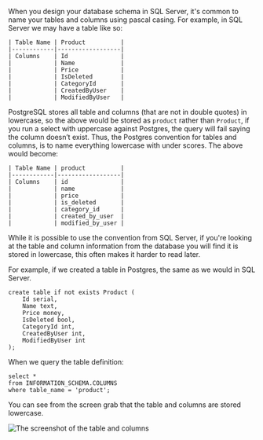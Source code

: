 <!--Title:Naming Conventions-->
<!--Url:naming-->

When you design your database schema in SQL Server, it's common to name your tables and columns using pascal casing. For example, in SQL Server we may have a table like so:

    | Table Name | Product          |
    |------------|------------------|
    | Columns    | Id               |
    |            | Name             |
    |            | Price            |
    |            | IsDeleted        |
    |            | CategoryId       |
    |            | CreatedByUser    |
    |            | ModifiedByUser   |


PostgreSQL stores all table and columns (that are not in double quotes) in lowercase, so the above would be stored as `product` rather than `Product`, if you run a select with uppercase against Postgres, the query will fail saying the column doesn’t exist. Thus, the Postgres convention for tables and columns, is to name everything lowercase with under scores. The above would become:


    | Table Name | product          |
    |------------|------------------|
    | Columns    | id               |
    |            | name             |
    |            | price            |
    |            | is_deleted       |
    |            | category_id      |
    |            | created_by_user  |
    |            | modified_by_user |


While it is possible to use the convention from SQL Server, if you're looking at the table and column information from the database you will find it is stored in lowercase, this often makes it harder to read later.

For example, if we created a table in Postgres, the same as we would in SQL Server.

    create table if not exists Product (
        Id serial,
        Name text,
        Price money,
        IsDeleted bool,
        CategoryId int,
        CreatedByUser int,
        ModifiedByUser int
    );

When we query the table definition:

    select *
    from INFORMATION_SCHEMA.COLUMNS
    where table_name = 'product';

You can see from the screen grab that the table and columns are stored lowercase.

![The screenshot of the table and columns](/content/images/postgres-table-definition.png)
